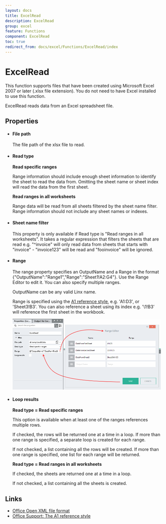 ```yaml
---
layout: docs
title: ExcelRead
description: ExcelRead
group: excel
feature: Functions
component: ExcelRead
toc: true
redirect_from: docs/excel/Functions/ExcelRead/index
---
```

ExcelRead
=========

<span class="recommendation">This function supports files that have been
created using Microsoft Excel 2007 or later (.xlsx file
extension). You do not need to have Excel installed to use this function.</span>

ExcelRead reads data from an Excel spreadsheet file.

Properties
----------

-  #### File path

    The file path of the xlsx file to read.

-  #### Read type

    **Read specific ranges**

    Range information should include enough sheet information to identify the sheet to read the data from. Omitting the sheet name or sheet index will read the data from the first sheet.

    **Read ranges in all worksheets**

    Range data will be read from all sheets filtered by the sheet name filter. Range information should not include any sheet names or indexes.

-  #### Sheet name filter
    
    This property is only available if Read type is "Read ranges in all worksheets". It takes a regular expression that filters the sheets that are read e.g. "^invoice" will only read data from sheets that starts with "invoice" - "invoice123" will be read and "fooinvoice" will be ignored.

-  #### Range

	The range property specifies an OutputName and a Range in the format {"OutputName":"Range1","Range":"Sheet1!A2:G4"}. Use the Range Editor to edit it. You can also specify multiple ranges. 

	OutputName can be any valid Linx name. 

	Range is specified using the [A1 reference style](https://support.office.com/en-US/article/Overview-of-formulas-d258ec72-149a-42ac-8eae-b50a667eb491?ui=en-US&rs=en-US&ad=US#bmusing_references_in_formulas),
    e.g. 'A1:D3', or 'Sheet3!B3'. You can also reference a sheet using its index e.g. '\\1!B3' will reference the first sheet in the workbook.

	![RangeEditor](RangeEditor.png)

-  #### Loop results

    **Read type = Read specific ranges**

    This option is available when at least one of the ranges
    references multiple rows.

    If checked, the rows will be returned one at a time in a loop. If
    more than one range is specified, a separate loop is created for
    each range.

    If not checked, a list containing all the rows will be created. If
    more than one range is specified, one list for each range will be
    returned.

    **Read type = Read ranges in all worksheets**

    If checked, the sheets are returned one at a time in a loop.

    If not checked, a list containing all the sheets is created.

Links
-----

-  [Office Open XML file format](https://en.wikipedia.org/wiki/Office_Open_XML)
-  [Office Support: The A1 reference style](https://support.office.com/en-US/article/Overview-of-formulas-d258ec72-149a-42ac-8eae-b50a667eb491?ui=en-US&rs=en-US&ad=US#bmusing_references_in_formulas)

